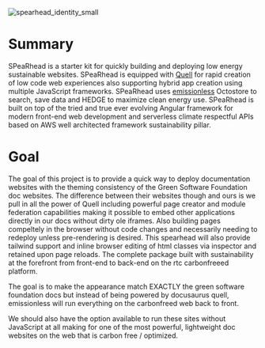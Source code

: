 ![spearhead_identity_small](https://user-images.githubusercontent.com/73197190/201539495-be2b49af-da08-49b8-a573-e409de6fa689.png)

# Summary

SPeaRhead is a starter kit for quickly building and deploying low energy sustainable websites. SPeaRhead is equipped with [Quell](https://github.com/rollthecloudinc/quell) for rapid creation of low code web experiences also supporting hybrid app creation using multiple JavaScript frameworks. SPeaRhead uses [emissionless](https://github.com/rollthecloudinc/emissionless) Octostore to search, save data and HEDGE to maximize clean energy use. SPeaRhead is built on top of the tried and true ever evolving Angular framework for modern front-end web development and serverless climate respectful APIs based on AWS well architected framework sustainability pillar.

# Goal

The goal of this project is to provide a quick way to deploy documentation websites with the theming consistency of the Green Software Foundation doc websites. The difference between their websites though and ours is we pull in all the power of Quell including powerful page creator and module federation capabilities making it possible to embed other applications directly in our docs without dirty ole iframes. Also building pages compeltely in the browser without code changes and necessarily needing to redeploy unless pre-rendering is desired. This spearhead will also provide tailwind support and inline browser editing of html classes via inspector and retained upon page reloads. The complete package built with sustainability at the forefront from front-end to back-end on the rtc carbonfreeed platform.

The goal is to make the appearance match EXACTLY the green software foundation docs but instead of being powered by docusaurus quell, emissionless will run everything on the carbonfreed web back to front.

We should also have the option available to run these sites without JavaScript at all making for one of the most powerful, lightweight doc websites on the web that is carbon free / optimized.
